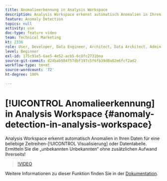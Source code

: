 ```yaml
---
title: Anomalieerkennung in Analysis Workspace
description: Analysis Workspace erkennt automatisch Anomalien in Ihren Daten für eine beliebige Zeitreihenvisualisierung oder Datentabelle. Ermitteln Sie die „unbekannten Unbekannten“ ohne zusätzlichen Aufwand Ihrerseits!
feature: Anomaly Detection
topics: null
activity: use
doc-type: feature video
team: Technical Marketing
kt: 2336
role: User, Developer, Data Engineer, Architect, Data Architect, Admin, Leader
level: Beginner
exl-id: 175c91e5-6ae5-4e52-acb5-6c8fc2731bea
source-git-commit: d24bab984f57dbf197c5f6fb39d0a82e6fcf2ad2
workflow-type: tm+mt
source-wordcount: '72'
ht-degree: 100%

---
```


# [!UICONTROL Anomalieerkennung] in Analysis Workspace {#anomaly-detection-in-analysis-workspace}

Analysis Workspace erkennt automatisch Anomalien in Ihren Daten für eine beliebige Zeitreihen-[!UICONTROL Visualisierung] oder Datentabelle. Ermitteln Sie die „unbekannten Unbekannten“ ohne zusätzlichen Aufwand Ihrerseits!

>[!VIDEO](https://video.tv.adobe.com/v/25444/?quality=12&learn=on)

Weitere Informationen zu dieser Funktion finden Sie in der [Dokumentation](https://experienceleague.adobe.com/docs/analytics/analyze/analysis-workspace/virtual-analyst/anomaly-detection/anomaly-detection.html?lang=de).
